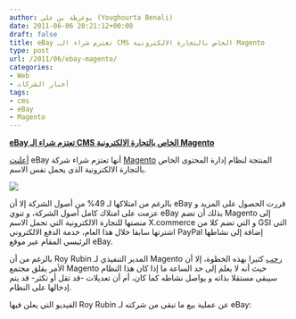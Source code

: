```yaml
---
author: يوغرطة بن علي (Youghourta Benali)
date: 2011-06-06 20:21:12+00:00
draft: false
title: eBay تعتزم شراء الـ CMS الخاص بالتجارة الالكترونية Magento
type: post
url: /2011/06/ebay-magento/
categories:
- Web
- أخبار الشركات
tags:
- cms
- eBay
- Magento
---
```


[**eBay تعتزم شراء الـ CMS الخاص بالتجارة الالكترونية Magento**](https://www.it-scoop.com/2011/06/ebay-magento/)


[أعلنت](http://www.businesswire.com/news/home/20110606006390/en/eBay-Agrees-Acquire-Magento) eBay أنها تعتزم شراء شركة [Magento](http://www.magentocommerce.com/) المنتجة لنظام إدارة المحتوى الخاص بالتجارة الالكترونية الذي يحمل نفس الاسم.

[![](https://www.it-scoop.com/wp-content/uploads/2011/06/ebay-and-magento.jpg)
](https://www.it-scoop.com/2011/06/ebay-magento/)

بالرغم من امتلاكها لـ 49% من أصول الشركة إلا أن eBay قررت الحصول على المزيد و عزمت على امتلاك كامل أصول الشركة، و تنوي eBay بذلك أن تضم Magento إلى منصتها للتجارة الالكترونية التي تحمل الاسم X.commerce و التي تضم كلا من GSI التي اشترتها سابقا خلال هذا العام، خدمة الدفع الالكتروني PayPal إضافة إلى نشاطها الرئيسي المقام عبر موقع eBay.

بالرغم من أن Roy Rubin المدير التنفيذي لـ Magento [رحب](http://www.magentocommerce.com/blog/comments/ebay-agrees-to-acquire-magento/) كثيرا بهذه الخطوة، إلا أن الأمر يقلق مجتمع Magento حيث أنه لا يعلم إلى حد الساعة ما إذا كان هذا النظام سيبقى مستقلا بذاته و يواصل نشاطه كما كان، أم أن تعديلات -قد تقل أو تكثر- قد يتم إدخالها على النظام.

الفيديو التي يعلن فيها Roy Rubin عن عملية بيع ما تبقى من شركته لـ eBay:

<!-- more -->




<object width="560" height="349"><embed src="http://www.youtube.com/v/w0FKogIB_Ko?version=3&hl=fr_FR" allowscriptaccess="always" height="349" width="560" allowfullscreen="true" type="application/x-shockwave-flash"></embed></object>



